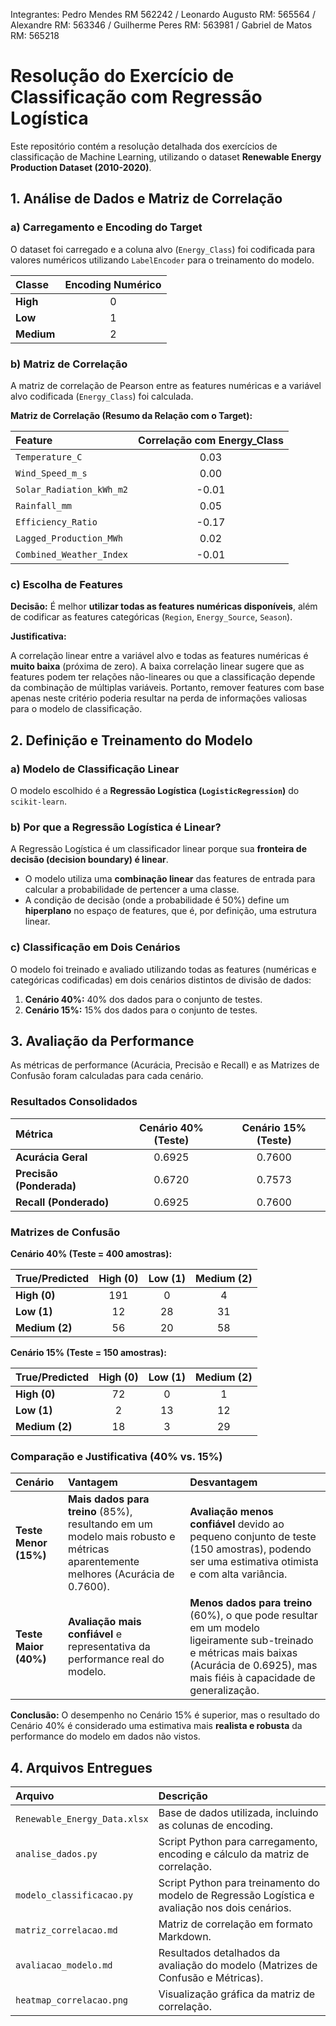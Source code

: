 Integrantes: Pedro Mendes RM 562242 / Leonardo Augusto RM: 565564 / Alexandre RM: 563346 / Guilherme Peres RM: 563981 / Gabriel de Matos RM: 565218

# Resolução do Exercício de Classificação com Regressão Logística

Este repositório contém a resolução detalhada dos exercícios de classificação de Machine Learning, utilizando o dataset **Renewable Energy Production Dataset (2010-2020)**.

## 1. Análise de Dados e Matriz de Correlação

### a) Carregamento e Encoding do Target

O dataset foi carregado e a coluna alvo (`Energy_Class`) foi codificada para valores numéricos utilizando `LabelEncoder` para o treinamento do modelo.

| Classe | Encoding Numérico |
|:---|:---:|
| **High** | 0 |
| **Low** | 1 |
| **Medium** | 2 |

### b) Matriz de Correlação

A matriz de correlação de Pearson entre as features numéricas e a variável alvo codificada (`Energy_Class`) foi calculada.

**Matriz de Correlação (Resumo da Relação com o Target):**

| Feature | Correlação com Energy\_Class |
|:---|:---:|
| `Temperature_C` | 0.03 |
| `Wind_Speed_m_s` | 0.00 |
| `Solar_Radiation_kWh_m2` | -0.01 |
| `Rainfall_mm` | 0.05 |
| `Efficiency_Ratio` | -0.17 |
| `Lagged_Production_MWh` | 0.02 |
| `Combined_Weather_Index` | -0.01 |

### c) Escolha de Features

**Decisão:** É melhor **utilizar todas as features numéricas disponíveis**, além de codificar as features categóricas (`Region`, `Energy_Source`, `Season`).

**Justificativa:**

A correlação linear entre a variável alvo e todas as features numéricas é **muito baixa** (próxima de zero). A baixa correlação linear sugere que as features podem ter relações não-lineares ou que a classificação depende da combinação de múltiplas variáveis. Portanto, remover features com base apenas neste critério poderia resultar na perda de informações valiosas para o modelo de classificação.

## 2. Definição e Treinamento do Modelo

### a) Modelo de Classificação Linear

O modelo escolhido é a **Regressão Logística (`LogisticRegression`)** do `scikit-learn`.

### b) Por que a Regressão Logística é Linear?

A Regressão Logística é um classificador linear porque sua **fronteira de decisão (decision boundary) é linear**.

*   O modelo utiliza uma **combinação linear** das features de entrada para calcular a probabilidade de pertencer a uma classe.
*   A condição de decisão (onde a probabilidade é 50%) define um **hiperplano** no espaço de features, que é, por definição, uma estrutura linear.

### c) Classificação em Dois Cenários

O modelo foi treinado e avaliado utilizando todas as features (numéricas e categóricas codificadas) em dois cenários distintos de divisão de dados:

1.  **Cenário 40%:** 40% dos dados para o conjunto de testes.
2.  **Cenário 15%:** 15% dos dados para o conjunto de testes.

## 3. Avaliação da Performance

As métricas de performance (Acurácia, Precisão e Recall) e as Matrizes de Confusão foram calculadas para cada cenário.

### Resultados Consolidados

| Métrica | Cenário 40% (Teste) | Cenário 15% (Teste) |
|:---|:---:|:---:|
| **Acurácia Geral** | 0.6925 | 0.7600 |
| **Precisão (Ponderada)** | 0.6720 | 0.7573 |
| **Recall (Ponderado)** | 0.6925 | 0.7600 |

### Matrizes de Confusão

**Cenário 40% (Teste = 400 amostras):**

| True/Predicted | High (0) | Low (1) | Medium (2) |
|:---|:---:|:---:|:---:|
| **High (0)** | 191 | 0 | 4 |
| **Low (1)** | 12 | 28 | 31 |
| **Medium (2)** | 56 | 20 | 58 |

**Cenário 15% (Teste = 150 amostras):**

| True/Predicted | High (0) | Low (1) | Medium (2) |
|:---|:---:|:---:|:---:|
| **High (0)** | 72 | 0 | 1 |
| **Low (1)** | 2 | 13 | 12 |
| **Medium (2)** | 18 | 3 | 29 |

### Comparação e Justificativa (40% vs. 15%)

| Cenário | Vantagem | Desvantagem |
|:---|:---|:---|
| **Teste Menor (15%)** | **Mais dados para treino** (85%), resultando em um modelo mais robusto e métricas aparentemente melhores (Acurácia de 0.7600). | **Avaliação menos confiável** devido ao pequeno conjunto de teste (150 amostras), podendo ser uma estimativa otimista e com alta variância. |
| **Teste Maior (40%)** | **Avaliação mais confiável** e representativa da performance real do modelo. | **Menos dados para treino** (60%), o que pode resultar em um modelo ligeiramente sub-treinado e métricas mais baixas (Acurácia de 0.6925), mas mais fiéis à capacidade de generalização. |

**Conclusão:** O desempenho no Cenário 15% é superior, mas o resultado do Cenário 40% é considerado uma estimativa mais **realista e robusta** da performance do modelo em dados não vistos.

## 4. Arquivos Entregues

| Arquivo | Descrição |
|:---|:---|
| `Renewable_Energy_Data.xlsx` | Base de dados utilizada, incluindo as colunas de encoding. |
| `analise_dados.py` | Script Python para carregamento, encoding e cálculo da matriz de correlação. |
| `modelo_classificacao.py` | Script Python para treinamento do modelo de Regressão Logística e avaliação nos dois cenários. |
| `matriz_correlacao.md` | Matriz de correlação em formato Markdown. |
| `avaliacao_modelo.md` | Resultados detalhados da avaliação do modelo (Matrizes de Confusão e Métricas). |
| `heatmap_correlacao.png` | Visualização gráfica da matriz de correlação. |
